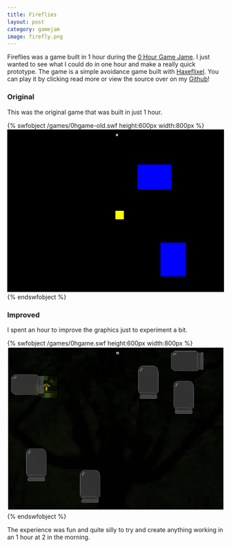 ```yaml
---
title: Fireflies
layout: post
category: gamejam
image: firefly.png
---
```


Fireflies was a game built in 1 hour during the [0 Hour Game Jame](0hgame.eu). I just wanted to see what I could do in one hour and make a really quick prototype. The game is a simple avoidance game built with [Haxeflixel](http://haxeflixel.com/). You can play it by clicking read more or view the source over on my [Github](https://github.com/cxsquared/Firefly-0hgame)!

### Original

This was the original game that was built in just 1 hour.

{% swfobject /games/0hgame-old.swf height:600px width:800px %}<img src="/assets/ogfire.png">{% endswfobject %}

### Improved

I spent an hour to improve the graphics just to experiment a bit.

{% swfobject /games/0hgame.swf height:600px width:800px %}<img src="/assets/firefly.png">{% endswfobject %}

The experience was fun and quite silly to try and create anything working in an 1 hour at 2 in the morning.
